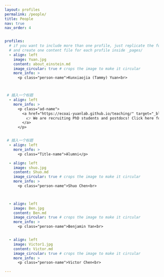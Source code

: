 ```yaml
---
layout: profiles
permalink: /people/
title: People
nav: true
nav_order: 4


profiles:
  # if you want to include more than one profile, just replicate the following block
  # and create one content file for each profile inside _pages/
  - align: left
    image: Yuan.jpg
    content: about_einstein.md
    image_circular: true # crops the image to make it circular
    more_info: >
      <p class="person-name">Kunxiaojia (Tammy) Yuan<br>



 # 插入一个标题
  - align: left
    more_info: >
      <p class="ad-name">
        <a href="https://ecoai-yuanlab.github.io/teaching/" target="_blank">
          👉 We are recruiting PhD students and postdocs! Click here for details.
        </a>
      </p>


 # 插入一个标题
  - align: left
    more_info: >
      <p class="Title-name">Alumni</p>

  - align: left
    image: shuo.jpg
    content: Shuo.md
    image_circular: true # crops the image to make it circular
    more_info: >
      <p class="person-name">Shuo Chen<br>

      

  - align: left
    image: Ben.jpg
    content: Ben.md
    image_circular: true # crops the image to make it circular
    more_info: >
      <p class="person-name">Benjamin Yan<br>


  - align: left
    image: Victor1.jpg
    content: Victor.md
    image_circular: true # crops the image to make it circular
    more_info: >
      <p class="person-name">Victor Chen<br>

---
```


<style>
/* 只在 people 页面生效 */
.person-name {
  font-family: "Georgia", "Times New Roman", serif;
  font-size: 1.15rem;
  font-weight: 400;
  color: #1c1c1d;
  text-align: center;
  margin-top: 8px;
  margin-bottom: 0;
}
</style>

<style>
/* 只在 people 页面生效 */
.ad-name {
  font-family: "Georgia", "Times New Roman", serif;
  font-size: 1.15rem;
  font-weight: 600;
  color: var(--global-theme-color);
  text-align: center;
  margin-top: 8px;
  margin-bottom: 0;
}
</style>


<style>
/* 只在 people 页面生效 */
.Title-name {
  font-family: "Georgia", "Times New Roman", serif;
  font-size: 2rem;
  font-weight: 600;
  color: #1c1c1d;
  text-align: center;
  margin-top: 8px;
  margin-bottom: 0;
}
</style>


